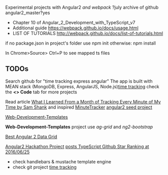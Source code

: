 Experimental projects with Angular2 _and webpack_
?july archive of github angular2_master?yes
- Chapter 10 of Angular_2_Development_with_TypeScript_v7
- Additional guide https://webpack.github.io/docs/usage.html
- LIST OF TUTORIALS http://webpack.github.io/docs/list-of-tutorials.html

if no package.json in project's folder use 
npm init
otherwise:
npm install


In Chrome>Source> Ctrl+P to see mapped ts files

## TODOs

Search github for "time tracking express angular"
The app is built with MEAN stack (MongoDB, Express, AngularJS, Node.js)[time tracking](https://github.com/romanmandryk/timetracker)
check the __<> Code__ tab for more projects

Read article [What I Learned From a Month of Tracking Every Minute of My Time  by Sam Shank](https://www.linkedin.com/pulse/productivity-hacks-what-i-learned-from-month-tracking-sam-shank) 
and inspired [MinuteTracker](https://github.com/mavharsha/MinuteTracker)
[angular2 seed project](https://github.com/dacho68/angular2-samples)

[Web-Development-Templates](https://github.com/ErikVanNorstrand/Web-Development-Templates/tree/master/Angular2-Node5_ExpressJS)

__Web-Development-Templates__ project use _ag-grid_ and _ng2-bootstrap_


[Best Angular 2 Data Grid](https://www.ag-grid.com/best-angular-2-data-grid/index.php)

[Angular2 Hackathon Project](https://www.angularattack.com/entries/2853-angoor)
[posts TypeScript Github Star Ranking at 2016/06/25](https://github.com/38elements/38elements.github.com/blob/2a40787c8a2c301df0c87f9426ceb53d07b369a1/_posts/2016-06-25-typescript-repository-github-star-ranking.md)



- check handlebars & mustache template engine
- check git project [time tracking](https://github.com/dwyl/time)